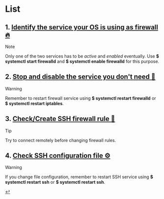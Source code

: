 # List

## 1. [Identify the service your OS is using as firewall 🔥](firewall-identify.md)
> [!NOTE]
> Only one of the two services has to be *active* and *enabled* eventually.
> Use **$ systemctl start firewalld** and **$ systemctl enable firewalld** for this purpose.

## 2. [Stop and disable the service you don't need 🚫](firewall-stop.md)
> [!WARNING]
> Remember to restart firewall service using **$ systemctl restart firewalld** or **$ systemctl restart iptables**.

## 3. [Check/Create SSH firewall rule 🚪](firewall-state.md)
> [!TIP]
> Try to connect remotely before changing firewall rules.

## 4. [Check SSH configuration file ⚙️](ssh-config.md)
> [!WARNING]
> If you change file configuration, remember to restart SSH service using **$ systemctl restart ssh** or **$ systemctl restart ssh**.

[↩️](../Linux.md)
